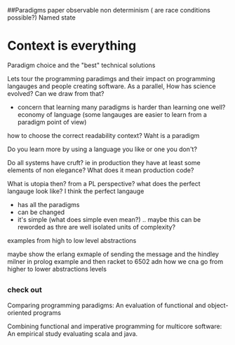 ##Paradigms paper
observable non determinism ( are race conditions possible?)
Named state


# Context is everything
Paradigm choice and the "best" technical solutions

Lets tour the programming paradimgs and their impact on programming langauges and people creating software. As a parallel, How has science evolved? Can we draw from that?


- concern that learning many paradigms is harder than learning one well?
economy of language (some langauges are easier to learn from a paradigm point of view)

how to choose the correct readability context?
Waht is a paradigm

Do you learn more by using a language you like or one you don't?

Do all systems have cruft? ie in production they have at least some elements of non elegance?
What does it mean production code?

What is utopia then? from a PL perspective? what does the perfect langauge look like? I think
the perfect langauge
- has all the paradigms
- can be changed
- it's simple (what does simple even mean?) .. maybe this can be reworded as thre are well isolated units of complexity?


examples
from high to low level abstractions

maybe show the erlang exmaple of sending the message and the
hindley milner in prolog example  and then racket to 6502 adn how we cna go from higher to lower abstractions levels


##


### check  out

Comparing programming paradigms: An evaluation of functional and object-oriented programs

Combining functional and imperative programming for multicore software: An empirical study evaluating scala and java.
